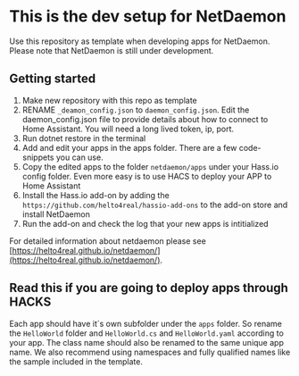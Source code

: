 # This is the dev setup for NetDaemon

Use this repository as template when developing apps for NetDaemon. Please note that NetDaemon is still under development.

## Getting started

1. Make new repository with this repo as template
2. RENAME `_deamon_config.json` to `daemon_config.json`. Edit the daemon_config.json file to provide details about how to connect to Home Assistant. You will need a long lived token, ip, port.
3. Run dotnet restore in the terminal
4. Add and edit your apps in the apps folder. There are a few code-snippets you can use.
5. Copy the edited apps to the folder `netdaemon/apps` under your Hass.io config folder. Even more easy is to use HACS to deploy your APP to Home Assistant
6. Install the Hass.io add-on by adding the `https://github.com/helto4real/hassio-add-ons` to the add-on store and install NetDaemon
7. Run the add-on and check the log that your new apps is intitialized

For detailed information about netdaemon please see [https://helto4real.github.io/netdaemon/](https://helto4real.github.io/netdaemon/).

## Read this if you are going to deploy apps through HACKS

Each app should have it´s own subfolder under the `apps` folder. So rename the `HelloWorld` folder and `HelloWorld.cs` and `HelloWorld.yaml` according to your app. The class name should also be renamed to the same unique app name. We also recommend using namespaces and fully qualified names like the sample included in the template.
